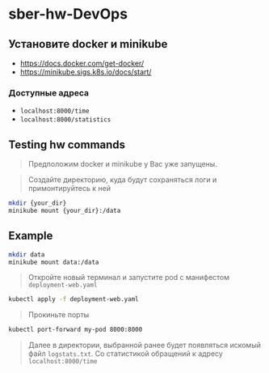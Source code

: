# sber-hw-DevOps
## Установите docker и minikube

 - https://docs.docker.com/get-docker/
 - https://minikube.sigs.k8s.io/docs/start/

### Доступные адреса

 - `localhost:8000/time`
 - `localhost:8000/statistics`

## Testing hw commands
> Предположим docker и minikube у Вас уже запущены.

> Создайте директорию, куда будут сохраняться логи и примонтируйтесь к ней
```bash
mkdir {your_dir}
minikube mount {your_dir}:/data
```

## Example
```bash
mkdir data
minikube mount data:/data
```

> Откройте новый терминал и запустите pod с манифестом `deployment-web.yaml`

```bash
kubectl apply -f deployment-web.yaml
```

> Прокиньте порты
```bash
kubectl port-forward my-pod 8000:8000
```

> Далее в директории, выбранной ранее будет появляться искомый файл `logstats.txt`. Со статистикой обращений к адресу `localhost:8000/time`


